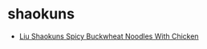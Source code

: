# shaokuns

 * [Liu Shaokuns Spicy Buckwheat Noodles With Chicken](../../index/l/liu-shaokuns-spicy-buckwheat-noodles-with-chicken-107966.json)
